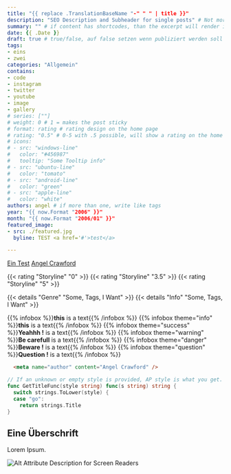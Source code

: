 ```yaml
---
title: "{{ replace .TranslationBaseName "-" " " | title }}"
description: "SEO Description and Subheader for single posts" # Not more than 160 characters!
summary: "" # if content has shortcodes, than the excerpt will render it. USE <!--start-summary--> comment in content or summary here instead
date: {{ .Date }}
draft: true # true/false, auf false setzen wenn publiziert werden soll
tags:
- eins
- zwei
categories: "Allgemein"
contains:
- code
- instagram
- twitter
- youtube
- image
- gallery
# series: [""]
# weight: 0 # 1 = makes the post sticky
# format: rating # rating design on the home page
# rating: "0.5" # 0-5 with .5 possible, will show a rating on the home page
# icons:
# - src: "windows-line"
#   color: "#456987"
#   tooltip: "Some Tooltip info"
# - src: "ubuntu-line"
#   color: "tomato"
# - src: "android-line"
#   color: "green"
# - src: "apple-line"
#   color: "white"
authors: angel # if more than one, write like tags
year: "{{ now.Format "2006" }}"
month: "{{ now.Format "2006/01" }}"
featured_image:
- src: ./featured.jpg
  byline: TEST <a href='#'>test</a>

---
```


<!-- Konsole: hugo new --kind article-bundle articles/my-post -->

[Ein Test](/articles/2020/02/test-123/ "Link Title")
[Angel Crawford](https://angel-crawford.de/ "Profil von Angel Crawford")

{{< rating "Storyline" "0" >}}
{{< rating "Storyline" "3.5" >}}
{{< rating "Storyline" "5" >}}
<!-- NO EMPTY LINE! Or else it will create an empty <p>-Tag on the frontend -->
{{< details "Genre" "Some, Tags, I Want" >}}
{{< details "Info" "Some, Tags, I Want" >}}

{{% infobox %}}**this** is a text{{% /infobox %}}
{{% infobox theme="info" %}}**this** is a text{{% /infobox %}}
{{% infobox theme="success" %}}**Yeahhh !** is a text{{% /infobox %}}
{{% infobox theme="warning" %}}**Be carefull** is a text{{% /infobox %}}
{{% infobox theme="danger" %}}**Beware !** is a text{{% /infobox %}}
{{% infobox theme="question" %}}**Question !** is a text{{% /infobox %}}

```html
  <meta name="author" content="Angel Crawford" />
```

```go {linenos=table,hl_lines=[8,"15-17"],linenostart=188}
// If an unknown or empty style is provided, AP style is what you get.
func GetTitleFunc(style string) func(s string) string {
  switch strings.ToLower(style) {
  case "go":
    return strings.Title
}
```

<!--start-summary-->
## Eine Überschrift
Lorem Ipsum.

![Alt Attribute Description for Screen Readers](image-in-same-folder.jpg "Title and Image Descirption, shown on the frontpage <a href='#'>Testlink</a>")